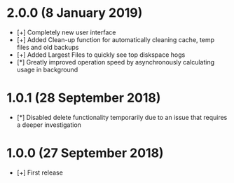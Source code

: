 # 2.0.0 (8 January 2019)

* [+] Completely new user interface
* [+] Added Clean-up function for automatically cleaning cache, temp files and old backups
* [+] Added Largest Files to quickly see top diskspace hogs
* [*] Greatly improved operation speed by asynchronously calculating usage in background

# 1.0.1 (28 September 2018)

* [*] Disabled delete functionality temporarily due to an issue that requires a deeper investigation

# 1.0.0 (27 September 2018)

* [+] First release

